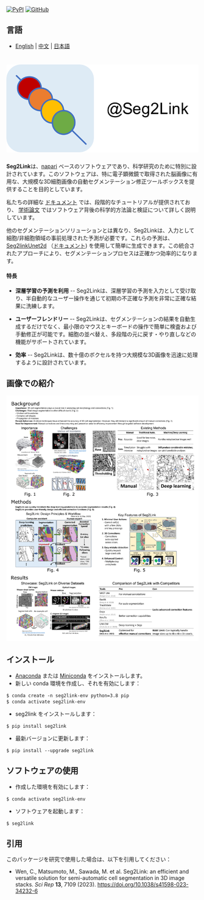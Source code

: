[![PyPI](https://img.shields.io/pypi/v/seg2link)](https://pypi.org/project/seg2link/) [![GitHub](https://img.shields.io/github/license/WenChentao/3DeeCellTracker)](https://github.com/WenChentao/3DeeCellTracker/blob/master/LICENSE)

## 言語

- [English](README.md) | [中文](README_zh.md) | [日本語](README_jp.md)

# ![icon](docs/pics/icon.svg)

**Seg2Link**は、[napari](https://napari.org) ベースのソフトウェアであり、科学研究のために特別に設計されています。このソフトウェアは、特に電子顕微鏡で取得された脳画像に有用な、大規模な3D細胞画像の自動セグメンテーション修正ツールボックスを提供することを目的としています。

私たちの詳細な [ドキュメント](https://wenchentao.github.io/Seg2Link/) では、段階的なチュートリアルが提供されており、
[学術論文](https://doi.org/10.1038/s41598-023-34232-6) ではソフトウェア背後の科学的方法論と検証について詳しく説明しています。

他のセグメンテーションソリューションとは異なり、Seg2Linkは、入力として細胞/非細胞領域の事前処理された予測が必要です。これらの予測は、
[Seg2linkUnet2d](https://github.com/WenChentao/seg2link_unet2d) （[ドキュメント](https://wenchentao.github.io/Seg2Link/seg2link-unet2d.html)) を使用して簡単に生成できます。この統合されたアプローチにより、セグメンテーションプロセスは正確かつ効率的になります。

#### 特長
- **深層学習の予測を利用** -- Seg2Linkは、深層学習の予測を入力として受け取り、半自動的なユーザー操作を通じて初期の不正確な予測を非常に正確な結果に洗練します。
  
- **ユーザーフレンドリー** -- Seg2Linkは、セグメンテーションの結果を自動生成するだけでなく、最小限のマウスとキーボードの操作で簡単に検査および手動修正が可能です。細胞の並べ替え、多段階の元に戻す・やり直しなどの機能がサポートされています。

- **効率** -- Seg2Linkは、数十億のボクセルを持つ大規模な3D画像を迅速に処理するように設計されています。

## 画像での紹介
![画像での紹介](docs/pics/Introduction.png)

## インストール
- [Anaconda](https://www.anaconda.com/products/individual) または [Miniconda](https://conda.io/miniconda.html) をインストールします。
- 新しい conda 環境を作成し、それを有効にします：
```console
$ conda create -n seg2link-env python=3.8 pip
$ conda activate seg2link-env
```
- seg2link をインストールします：
```console
$ pip install seg2link
```
- 最新バージョンに更新します：
```console
$ pip install --upgrade seg2link
```

## ソフトウェアの使用
- 作成した環境を有効にします：
```console
$ conda activate seg2link-env
```
- ソフトウェアを起動します：
```console
$ seg2link
```

## 引用
このパッケージを研究で使用した場合は、以下を引用してください：

- Wen, C., Matsumoto, M., Sawada, M. et al. Seg2Link: an efficient and versatile solution for semi-automatic cell segmentation in 3D image stacks. _Sci Rep_ **13**, 7109 (2023). https://doi.org/10.1038/s41598-023-34232-6
